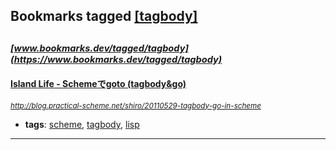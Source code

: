 ## Bookmarks tagged [[tagbody]](https://www.bookmarks.dev/search?q=[tagbody])

_<sup><sup>[www.bookmarks.dev/tagged/tagbody](https://www.bookmarks.dev/tagged/tagbody)</sup></sup>_
---
#### [Island Life - Schemeでgoto (tagbody&go)](http://blog.practical-scheme.net/shiro/20110529-tagbody-go-in-scheme)
_<sup>http://blog.practical-scheme.net/shiro/20110529-tagbody-go-in-scheme</sup>_

* **tags**: [scheme](../tagged/scheme.md), [tagbody](../tagged/tagbody.md), [lisp](../tagged/lisp.md)
---
